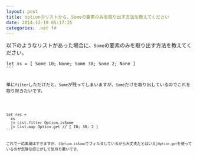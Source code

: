 ```yaml
---
layout: post
title: optionのリストから、Someの要素のみを取り出す方法を教えてください
date: 2014-12-19 05:17:25
categories: .net f#
---
```

<p>以下のようなリストがあった場合に、<code>Some</code>の要素のみを取り出す方法を教えてください。</p>



<pre class="lang-fs prettyprint-override"><code>let xs = [ Some 10; None; Some 30; Some 2; None ]
```

<p>単に<code>filter</code>しただけだと、<code>Some</code>が残ってしまいますが、<code>Some</code>だけを取り出しているのでこれを取り除きたいです。</p>

<pre class="lang-fs prettyprint-override"><code>let res =
  xs
  |&gt; List.filter Option.isSome
  |&gt; List.map Option.get // [ 10; 30; 2 ]
```

<p>これで一応実現はできますが、(<code>Option.isSome</code>でフィルタしているから大丈夫だとはいえ)<code>Option.get</code>を使っているのが危険な感じがして気持ち悪いです。</p>
